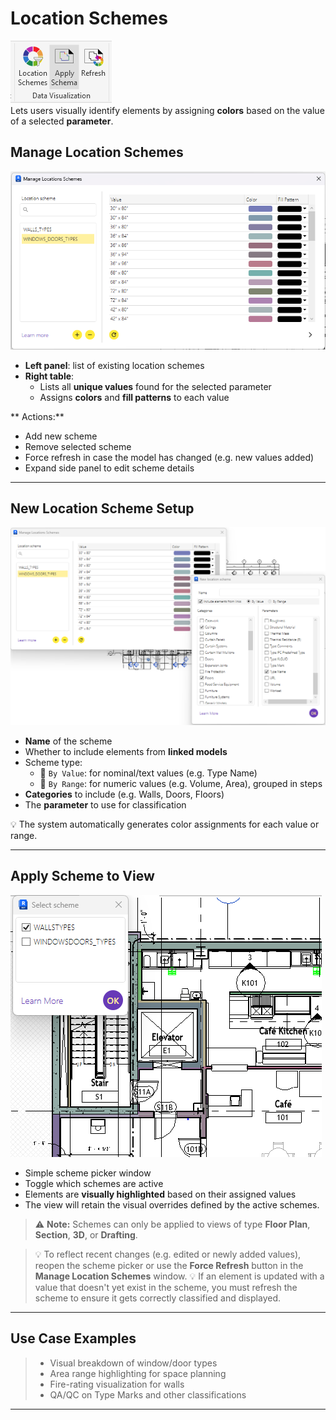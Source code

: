 ﻿# Location Schemes
![Apply Scheme to View](../assets/images/LocationSchemes.png)  
Lets users visually identify elements by assigning **colors** based on the value of a selected **parameter**.

## Manage Location Schemes

![Manage Location Schemes](../assets/images/ManageLocations.png)

- **Left panel**: list of existing location schemes
- **Right table**:
  - Lists all **unique values** found for the selected parameter
  - Assigns **colors** and **fill patterns** to each value

** Actions:**
- Add new scheme
- Remove selected scheme
- Force refresh in case the model has changed (e.g. new values added)
- Expand side panel to edit scheme details

---

## New Location Scheme Setup
![Manage Location Schemes](../assets/images/NewLocationSchema.png)
- **Name** of the scheme
- Whether to include elements from **linked models**
- Scheme type:
  - 🔘 `By Value`: for nominal/text values (e.g. Type Name)
  - 🔘 `By Range`: for numeric values (e.g. Volume, Area), grouped in steps
- **Categories** to include (e.g. Walls, Doors, Floors)
- The **parameter** to use for classification

💡 The system automatically generates color assignments for each value or range.

---

## Apply Scheme to View
![Apply Scheme to View](../assets/images/ApplyScheme.png)

- Simple scheme picker window  
- Toggle which schemes are active  
- Elements are **visually highlighted** based on their assigned values
- The view will retain the visual overrides defined by the active schemes.

> ⚠️ **Note:** Schemes can only be applied to views of type **Floor Plan**, **Section**, **3D**, or **Drafting**.
 
> 💡 To reflect recent changes (e.g. edited or newly added values), reopen the scheme picker or use the **Force Refresh** button in the **Manage Location Schemes** window.
> 💡 If an element is updated with a value that doesn't yet exist in the scheme, you must refresh the scheme to ensure it gets correctly classified and displayed.


---

## Use Case Examples

>- Visual breakdown of window/door types
>- Area range highlighting for space planning
>- Fire-rating visualization for walls
>- QA/QC on Type Marks and other classifications

---

